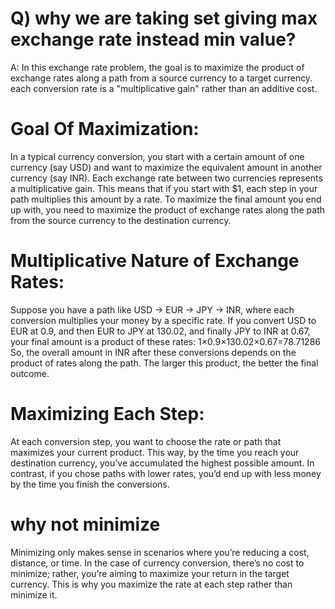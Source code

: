 # Q) why we are taking set giving max exchange rate instead min value?
A: In this exchange rate problem, the goal is to maximize the product of exchange rates along a path from a source currency to a target currency.
each conversion rate is a "multiplicative gain" rather than an additive cost.
# Goal Of Maximization:
In a typical currency conversion, you start with a certain amount of one currency (say USD) and want to maximize the equivalent amount in another currency (say INR).
Each exchange rate between two currencies represents a multiplicative gain. This means that if you start with $1, each step in your path multiplies this amount by a rate.
To maximize the final amount you end up with, you need to maximize the product of exchange rates along the path from the source currency to the destination currency.
# Multiplicative Nature of Exchange Rates:
Suppose you have a path like USD -> EUR -> JPY -> INR, where each conversion multiplies your money by a specific rate.
If you convert USD to EUR at 0.9, and then EUR to JPY at 130.02, and finally JPY to INR at 0.67, your final amount is a product of these rates:
1×0.9×130.02×0.67=78.71286
So, the overall amount in INR after these conversions depends on the product of rates along the path. The larger this product, the better the final outcome.
# Maximizing Each Step:
At each conversion step, you want to choose the rate or path that maximizes your current product. This way, by the time you reach your destination currency, you’ve accumulated the highest possible amount.
In contrast, if you chose paths with lower rates, you’d end up with less money by the time you finish the conversions.
# why not minimize
Minimizing only makes sense in scenarios where you’re reducing a cost, distance, or time. In the case of currency conversion, there’s no cost to minimize; rather, you’re aiming to maximize your return in the target currency. This is why you maximize the rate at each step rather than minimize it.